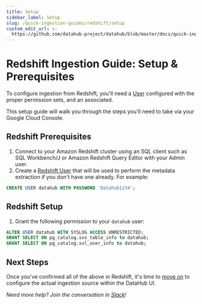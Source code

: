 ```yaml
---
title: Setup
sidebar_label: Setup
slug: /quick-ingestion-guides/redshift/setup
custom_edit_url: >-
  https://github.com/datahub-project/datahub/blob/master/docs/quick-ingestion-guides/redshift/setup.md
---
```

# Redshift Ingestion Guide: Setup & Prerequisites

To configure ingestion from Redshift, you'll need a [User](https://docs.aws.amazon.com/redshift/latest/gsg/t_adding_redshift_user_cmd.html) configured with the proper permission sets, and an associated.

This setup guide will walk you through the steps you'll need to take via your Google Cloud Console.

## Redshift Prerequisites

1. Connect to your Amazon Redshift cluster using an SQL client such as SQL Workbench/J or Amazon Redshift Query Editor with your Admin user.
2. Create a [Redshift User](https://docs.aws.amazon.com/redshift/latest/gsg/t_adding_redshift_user_cmd.html) that will be used to perform the metadata extraction if you don't have one already.
For example:

```sql
CREATE USER datahub WITH PASSWORD 'Datahub1234';
```

## Redshift Setup

1. Grant the following permission to your `datahub` user:

```sql
ALTER USER datahub WITH SYSLOG ACCESS UNRESTRICTED;
GRANT SELECT ON pg_catalog.svv_table_info to datahub;
GRANT SELECT ON pg_catalog.svl_user_info to datahub;

```

## Next Steps

Once you've confirmed all of the above in Redshift, it's time to [move on](configuration.md) to configure the actual ingestion source within the DataHub UI.

*Need more help? Join the conversation in [Slack](http://slack.datahubproject.io)!*
